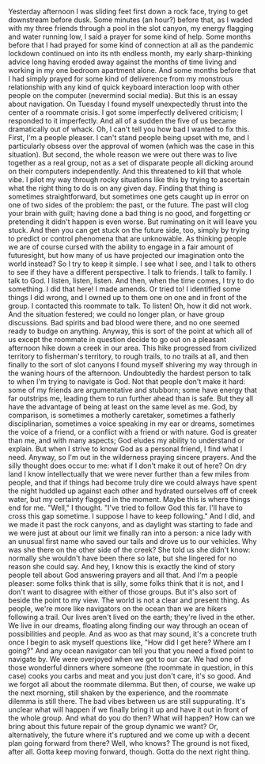 Yesterday afternoon I was sliding feet first down a rock face, trying to get downstream before dusk. Some minutes (an hour?) before that, as I waded with my three friends through a pool in the slot canyon, my energy flagging and water running low, I said a prayer for some kind of help.
Some months before that I had prayed for some kind of connection at all as the pandemic lockdown continued on into its nth endless month, my early sharp-thinking advice long having eroded away against the months of time living and working in my one bedroom apartment alone. And some months before that I had simply prayed for some kind of deliverence from my monstrous relationship with any kind of quick keyboard interaction loop with other people on the computer (nevermind social media).
But this is an essay about navigation.
On Tuesday I found myself unexpectedly thrust into the center of a roommate crisis. I got some imperfectly delivered criticism; I responded to it imperfectly. And all of a sudden the five of us became dramatically out of whack.
Oh, I can't tell you how bad I wanted to fix this. First, I'm a people pleaser. I can't stand people being upset with me, and I particularly obsess over the approval of women (which was the case in this situation). But second, the whole reason we were out there was to live together as a real group, not as a set of disparate people all dicking around on their computers independently. And this threatened to kill that whole vibe.
I pilot my way through rocky situations like this by trying to ascertain what the right thing to do is on any given day. Finding that thing is sometimes straightforward, but sometimes one gets caught up in error on one of two sides of the problem: the past, or the future.
The past will clog your brain with guilt; having done a bad thing is no good, and forgetting or pretending it didn't happen is even worse. But ruminating on it will leave you stuck.
And then you can get stuck on the future side, too, simply by trying to predict or control phenomena that are unknowable. As thinking people we are of course cursed with the ability to engage in a fair amount of futuresight, but how many of us have projected our imagination onto the world instead?
So I try to keep it simple. I see what I see, and I talk to others to see if they have a different perspective. I talk to friends. I talk to family. I talk to God. I listen, listen, listen. And then, when the time comes, I try to do something.
I did that here! I made amends. Or tried to! I identified some things I did wrong, and I owned up to them one on one and in front of the group. I contacted this roommate to talk. To listen! Oh, how it did not work. And the situation festered; we could no longer plan, or have group discussions. Bad spirits and bad blood were there, and no one seemed ready to budge on anything.
Anyway, this is sort of the point at which all of us except the roommate in question decide to go out on a pleasant afternoon hike down a creek in our area.
This hike progressed from civilized territory to fisherman's territory, to rough trails, to no trails at all, and then finally to the sort of slot canyons I found myself shivering my way through in the waning hours of the afternoon.
Undoubtedly the hardest person to talk to when I'm trying to navigate is God. Not that people don't make it hard: some of my friends are argumentative and stubborn; some have energy that far outstrips me, leading them to run further ahead than is safe. But they all have the advantage of being at least on the same level as me.
God, by comparison, is sometimes a motherly caretaker, sometimes a fatherly disciplinarian, sometimes a voice speaking in my ear or dreams, sometimes the voice of a friend, or a conflict with a friend or with nature. God is greater than me, and with many aspects; God eludes my ability to understand or explain. But when I strive to know God as a personal friend, I find what I need.
Anyway, so I'm out in the wilderness praying sincere prayers. And the silly thought does occur to me: what if I don't make it out of here? On dry land I know intellectually that we were never further than a few miles from people, and that if things had become truly dire we could always have spent the night huddled up against each other and hydrated ourselves off of creek water, but my certainty flagged in the moment. Maybe this is where things end for me.
"Well," I thought. "I've tried to follow God this far. I'll have to cross this gap sometime. I suppose I have to keep following."
And I did, and we made it past the rock canyons, and as daylight was starting to fade and we were just at about our limit we finally ran into a person: a nice lady with an unusual first name who saved our tails and drove us to our vehicles.
Why was she there on the other side of the creek? She told us she didn't know: normally she wouldn't have been there so late, but she lingered for no reason she could say.
And hey, I know this is exactly the kind of story people tell about God answering prayers and all that. And I'm a people pleaser: some folks think that is silly, some folks think that it is not, and I don't want to disagree with either of those groups. But it's also sort of beside the point to my view.
The world is not a clear and present thing. As people, we're more like navigators on the ocean than we are hikers following a trail. Our lives aren't lived on the earth; they're lived in the ether. We live in our dreams, floating along finding our way through an ocean of possibilities and people. And as woo as that may sound, it's a concrete truth once I begin to ask myself questions like, "How did I get here? Where am I going?"
And any ocean navigator can tell you that you need a fixed point to navigate by.
We were overjoyed when we got to our car. We had one of those wonderful dinners where someone (the roommate in question, in this case) cooks you carbs and meat and you just don't care, it's so good. And we forgot all about the roommate dilemma.
But then, of course, we wake up the next morning, still shaken by the experience, and the roommate dilemma is still there. The bad vibes between us are still suppurating. It's unclear what will happen if we finally bring it up and have it out in front of the whole group.
And what do you do then? What will happen? How can we bring about this future repair of the group dynamic we want? Or, alternatively, the future where it's ruptured and we come up with a decent plan going forward from there?
Well, who knows? The ground is not fixed, after all.
Gotta keep moving forward, though. Gotta do the next right thing.
